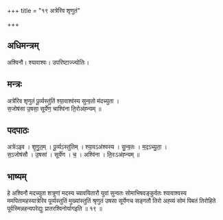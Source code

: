 +++
title = "१९ अत्रेरिव शृणुतं"

+++
## अधिमन्त्रम्
अश्विनौ। श्यावाश्वः। उपरिष्टाज्ज्योतिः।

## मन्त्रः
अत्रे॑रिव शृणुतं पू॒र्व्यस्तु॑तिं श्या॒वाश्व॑स्य सुन्व॒तो म॑दच्युता ।  
स॒जोष॑सा उ॒षसा॒ सूर्ये॑ण॒ चाश्वि॑ना ति॒रोअ॑ह्न्यम् ॥

## पदपाठः
अत्रेः॑ऽइव । शृ॒णु॒त॒म् । पू॒र्व्यऽस्तु॑तिम् । श्या॒वऽअ॑श्वस्य । सु॒न्व॒तः । म॒द॒ऽच्यु॒ता॒ ।  
स॒ऽजोष॑सौ । उ॒षसा॑ । सूर्ये॑ण । च॒ । अश्वि॑ना । ति॒रःऽअ॑ह्न्यम् ॥

## भाष्यम्
हे अश्विनौ मदच्युता शत्रूणां मदस्य च्यावयितारौ युवां सुन्वतः सोमाभिषवङ्कुर्वतः श्यावाश्वस्य ममपितामहस्यात्रेरिव पूर्व्यस्तुतिं मुख्यांस्तुतिं श्रृणुतं उषसा सूर्येणच सङ्गतौ तिरो अह्व्यं सोमं पिबतं तिरोहिते पूर्वस्मिन्नहन्यपरेद्युः प्रातरश्विनोर्यागइति ॥ १९ ॥